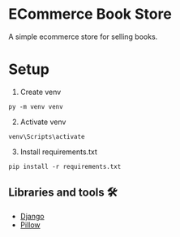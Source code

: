 # ECommerce Book Store

A simple ecommerce store for selling books.

# Setup

1. Create venv
```
py -m venv venv
```
2. Activate venv
```
venv\Scripts\activate
```
3. Install requirements.txt
```
pip install -r requirements.txt
```

## Libraries and tools 🛠
* [Django](https://www.djangoproject.com)
* [Pillow](https://pillow.readthedocs.io/en/stable/)




